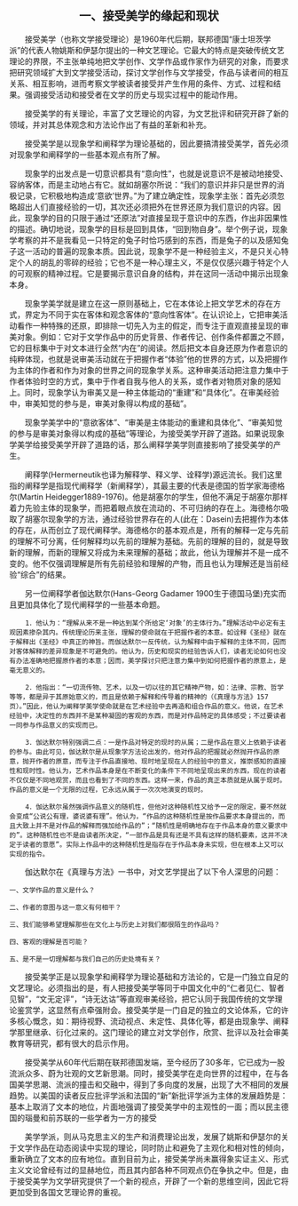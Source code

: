## <center>一、接受美学的缘起和现状

&emsp;&emsp;接受美学（也称文学接受理论）是1960年代后期，联邦德国“康士坦茨学派”的代表人物姚斯和伊瑟尔提出的一种文艺理论。它最大的特点是突破传统文艺理论的界限，不主张单纯地把文学创作、文学作品或作家作为研究的对象，而要求把研究领域扩大到文学接受活动，探讨文学创作与文学接受，作品与读者间的相互关系、相互影响，进而考察文学被读者接受并产生作用的条件、方式、过程和结果。强调接受活动和接受者在文学的历史与现实过程中的能动作用。

&emsp;&emsp;接受美学的有关理论，丰富了文艺理论的内容，为文艺批评和研究开辟了新的领域，并对其总体观念和方法论作出了有益的革新和补充。

&emsp;&emsp;接受美学是以现象学和阐释学为理论基础的，因此要搞清接受美学，首先必须对现象学和阐释学的一些基本观点有所了解。

&emsp;&emsp;现象学的出发点是一切意识都具有“意向性”，也就是说意识不是被动地接受、容纳客体，而是主动地占有它。就如胡塞尔所说：“我们的意识并非只是世界的消极记录，它积极地构造成‘意欲’世界。”为了建立确定性，现象学主张：首先必须忽略超出人们直接经验的一切，其次还必须把外在世界还原为我们意识的内容。因此，现象学的目的只限于通过“还原法”对直接呈现于意识中的东西，作出非因果性的描述。确切地说，现象学的目标是回到具体，“回到物自身”。举个例子说，现象学考察的并不是我看见一只特定的兔子时恰巧感到的东西，而是兔子的以及感知兔子这一活动的普遍的现象本质。因此说，现象学不是一种经验主义，不是只关心特定个人的胡乱的零碎的经验；它也不是一种心理主义，不是仅仅感兴趣于特定个人的可观察的精神过程。它是要揭示意识自身的结构，并在这同一活动中揭示出现象本身。

&emsp;&emsp;现象学美学就是建立在这一原则基础上，它在本体论上把文学艺术的存在方式，界定为不同于实在客体和观念客体的“意向性客体”。在认识论上，它把审美活动看作一种特殊的还原，即排除一切先入为主的假定，而专注于直观直接呈现的审美对象。例如：它对于文学作品中的历史背景、作者传记、创作条件都置之不顾，它的目标集中于对文本进行全然“内在”的阅读。然后把文本自身还原为作者意识的纯粹体现，也就是说审美活动就在于把握作者“体验”他的世界的方式，以及把握作为主体的作者和作为对象的世界之间的现象学关系。这种审美活动把注意力集中于作者体验时空的方式，集中于作者自我与他人的关系，或作者对物质对象的感知上。同时，现象学认为审美又是一种主体能动的“重建”和“具体化”。在审美经验中，审美知觉的参与是，审美对象得以构成的基础”。

&emsp;&emsp;现象学美学中的“意欲客体”、“审美是主体能动的重建和具体化”、“审美知觉的参与是审美对象得以构成的基础”等理论，为接受美学开辟了道路。如果说现象学美学给接受美学开辟了道路的话，那么阐释学美学则直接影响了接受美学的产生。

&emsp;&emsp;阐释学\(Hermerneutik也译为解释学、释义学、诠释学\)源远流长。我们这里指的阐释学是指现代阐释学（新阐释学），其最主要的代表是德国的哲学家海德格尔\(Martin Heidegger1889-1976\)。他是胡塞尔的学生，但他不满足于胡塞尔那样着力先验主体的现象学，而把着眼点放在流动的、不可归纳的存在上。海德格尔吸取了胡塞尔现象学的方法，通过经验世界存在的人\(此在：Dasein\)去把握作为本体的存在，从而创立了现代阐释学。海德格尔的基本观点是，所有的解释一定与先前的理解不可分离，任何解释均以先前的理解为基础。先前的理解的目的，就是导致新的理解，而新的理解又将成为未来理解的基础；故此，他认为理解并不是一成不变的。他不仅强调理解是所有先前经验和理解的产物，而且也认为理解还是当前经验“综合”的结果。

&emsp;&emsp;另一位阐释学者伽达默尔\(Hans-Georg Gadamer 1900生于德国马堡\)充实而且更加具体化了现代阐释学的一些基本命题。

        1．他认为：“理解从来不是一种达到某个所给定‘对象’的主体行为。”理解活动中必定有主观因素掺杂其内。传统理论历来主张，理解的使命就在于把握作者的本意。如诠释《圣经》就在于解释出《圣经》中真正的神旨。而伽达默尔一反传统，认为解释中由于解释的主体不同，因而对客体解释的差异现象是不可避免的。他认为，历史和现实的经验告诉人们，读者无论如何也没有办法准确地把握原作者的本意；因而，美学探讨只把注意力集中到如何把握作者的原意上，是毫无意义的。

        2．他指出：“一切流传物、艺术，以及一切以往的其它精神产物，如：法律、宗教、哲学等等，都是异于其原始意义的，而且是依赖于解释和传导着的精神的（《真理与方法》157页）。”因此，他认为阐释学美学使命就是在艺术经验中去再造和组合作品的意义。他说，在艺术经验中，决定性的东西并不是某种凝固的客观的东西，而是对作品特定的具体感受；不过要读者一同参与作品意义的实现而已。

        3．伽达默尔特别强调二点：一是作品对特定的现时的从属；二是作品在意义上依赖于读者的参与。由此可见，伽达默尔是从现象学方法论出发的，他对作品的把握就必然抛开作品的原意，抛开作者的原意，而专注于作品直接地、现时地呈现在人的经验中的意义，推崇感知的直接性和现时性。他认为，艺术作品本身是在不断变化的条件下不同地呈现出来的东西，现在的读者不仅仅是不同地观赏，而且也看到了不同的东西。这样一来，作品的真正本质就是从属于现时。作品的意义是一个无限的过程，它永远从属于一次次地演变的现时。

        4．伽达默尔虽然强调作品意义的随机性，但他对这种随机性又给予一定的限定，要不然就会变成“公说公有理，婆说婆有理”。他认为，“作品的这种随机性是按作品要求本身提出的，而且大致上并不是对作品的解释而强加给作品的”；“随机性是明确地存在于作品本身的意义要求中的”。这种随机性也不是由读者所决定，“一部作品是具有还是不具有这样的随机要素，这并不决定于读者的意愿”。实际上作品中的这种随机性是指存在于作品本身未实现，但在根本上又可以实现的指令。

&emsp;&emsp;伽达默尔在《真理与方法》一书中，对文艺学提出了以下令人深思的问题：

    一、文学作品的意义是什么？

    二、作者的意图与这一意义有何相干？

    三、我们能够希望理解那些在文化上与历史上对我们都很陌生的作品吗？

    四、客观的理解是否可能？

    五、是不是一切理解都与我们自己的历史处境有关？

&emsp;&emsp;接受美学正是以现象学和阐释学为理论基础和方法论的，它是一门独立自足的文艺理论。必须指出的是，有人把接受美学等同于中国文化中的“仁者见仁、智者见智”，“文无定评”，“诗无达诂”等直观审美经验，把它认同于我国传统的文学理论鉴赏学，这显然有点牵强附会。接受美学是一门自足的独立的文论体系，它的许多核心慨念，如：期待视野、流动视点、未定性、具体化等，都是由现象学、阐释学那里继承、衍化过来的。这门理论的建立对文学创作，欣赏、批评以及社会审美教育等研究，都有很大的启示作用。

&emsp;&emsp;接受美学从60年代后期在联邦德国发端，至今经历了30多年，它已成为一股流派众多、蔚为壮观的文艺新思潮。同时，接受美学在走向世界的过程中，在与各国美学思潮、流派的撞击和交融中，得到了多向度的发展，出现了大不相同的发展趋势。以美国的读者反应批评学派和法国的“新”新批评学派为主体的发展趋势是：基本上取消了文本的地位，片面地强调了接受美学中的主观性的一面；而以民主德国的瑙曼和前苏联的一些学者为一方的接受

&emsp;&emsp;美学学派，则从马克思主义的生产和消费理论出发，发展了姚斯和伊瑟尔的关于文学作品在动态阅读中实现的理论，同时防止和避免了主观化和相对性的倾向，重新确立了文本的应有地位。直到目前为止，接受美学尚未赢得象实证主义、形式主义文论曾经有过的显赫地位，而且其内部各种不同观点仍在争执之中。但是，由于接受美学为文学研究提供了一个新的视点，开辟了一个新的思维空间，因此它将更加受到各国文艺理论界的重视。





